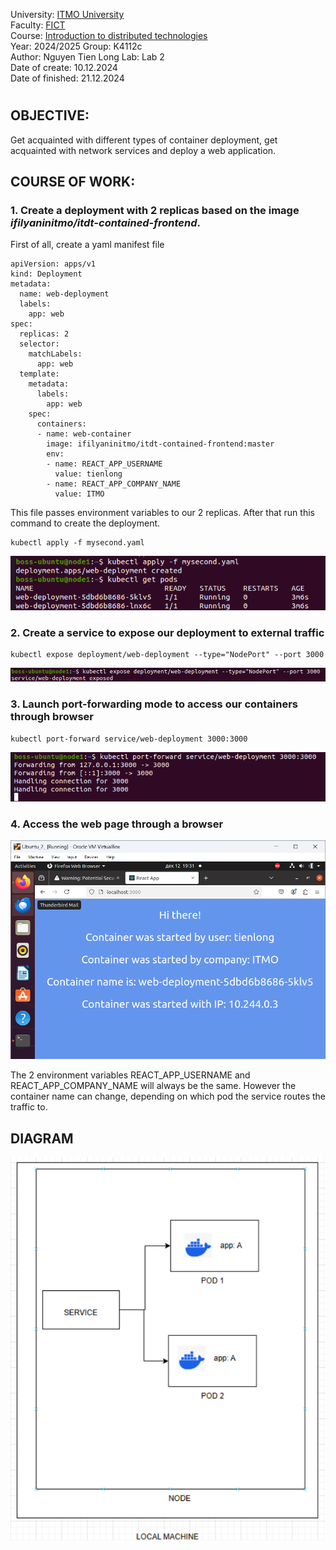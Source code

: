 University: [ITMO University](https://itmo.ru/ru/)  
Faculty: [FICT](https://fict.itmo.ru)  
Course: [Introduction to distributed technologies](https://github.com/itmo-ict-faculty/introduction-to-distributed-technologies)  
Year: 2024/2025
Group: K4112c  
Author: Nguyen Tien Long
Lab: Lab 2  
Date of create: 10.12.2024  
Date of finished: 21.12.2024

#

## OBJECTIVE:

Get acquainted with different types of container deployment, get acquainted with network services and deploy a web application.

## COURSE OF WORK:

### 1. Create a deployment with 2 replicas based on the image _ifilyaninitmo/itdt-contained-frontend_.

First of all, create a yaml manifest file

```
apiVersion: apps/v1
kind: Deployment
metadata:
  name: web-deployment
  labels:
    app: web
spec:
  replicas: 2
  selector:
    matchLabels:
      app: web
  template:
    metadata:
      labels:
        app: web
    spec:
      containers:
      - name: web-container
        image: ifilyaninitmo/itdt-contained-frontend:master
        env:
        - name: REACT_APP_USERNAME
          value: tienlong
        - name: REACT_APP_COMPANY_NAME
          value: ITMO
```

This file passes environment variables to our 2 replicas.
After that run this command to create the deployment.

```
kubectl apply -f mysecond.yaml
```

![image](./img/Screenshot%202024-12-12%20193221.png)

### 2. Create a service to expose our deployment to external traffic

```
kubectl expose deployment/web-deployment --type="NodePort" --port 3000
```

![image](./img/Screenshot%202024-12-12%20193234.png)

### 3. Launch port-forwarding mode to access our containers through browser

```
kubectl port-forward service/web-deployment 3000:3000
```

![image](./img/Screenshot%202024-12-12%20193242.png)

### 4. Access the web page through a browser

![image](./img/Screenshot%202024-12-12%20193159.png)

The 2 environment variables REACT_APP_USERNAME and REACT_APP_COMPANY_NAME will always be the same. However the container name can change, depending on which pod the service routes the traffic to.

## DIAGRAM

![image](./img/Screenshot%202024-12-20%20234427.png)
